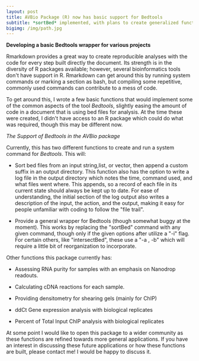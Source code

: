 ```yaml
---
layout: post
title: AVBio Package (R) now has basic support for Bedtools
subtitle: *sortBed* implemented, with plans to create generalized function
bigimg: /img/path.jpg
---
```


 **Developing a basic Bedtools wrapper for various projects**

Rmarkdown provides a great way to create reproducible analyses with the code for every step built directly the document.  Its strength is in the diversity of R packages available; however, several bioinformatics tools don't have support in R.  Rmarkdown can get around this by running system commands or marking a section as bash, but compiling some repetitive, commonly used commands can contribute to a mess of code.

To get around this, I wrote a few basic functions that would implement some of the common aspects of the tool *Bedtools*, slightly easing the amount of code in a document that is using bed files for analysis.  At the time these were created, I didn't have access to an R package which could do what was required, though this may be different now.

*The Support of Bedtools in the AVBio package*

Currently, this has two different functions to create and run a system command for *Bedtools*.  This will:

* Sort bed files from an input string,list, or vector, then append a custom suffix in an output directory.  This function also has the option to write a log file in the output directory which notes the time, command used, and what files went where.  This appends, so a record of each file in its current state should always be kept up to date.  For ease of understanding, the initial section of the log output also writes a description of the input, the action, and the output, making it easy for people unfamiliar with coding to follow the "file trail".

* Provide a general wrapper for Bedtools (though somewhat buggy at the moment).  This works by replacing the "sortBed" command with any given command, though only if the given options after utilize a "-i" flag.  For certain others, like "intersectBed", these use a "-a , -b" which will require a little bit of reorganization to incorporate.

Other functions this package currently has:

* Assessing RNA purity for samples with an emphasis on Nanodrop readouts.

* Calculating cDNA reactions for each sample.

* Providing densitometry for shearing gels (mainly for ChIP)

* ddCt Gene expression analysis with biological replicates

* Percent of Total Input ChIP analysis with biological replicates

At some point I would like to open this package to a wider community as these functions are refined towards more general applications.  If you have an interest in discussing these future applications or how these functions are built, please contact me! I would be happy to discuss it.
